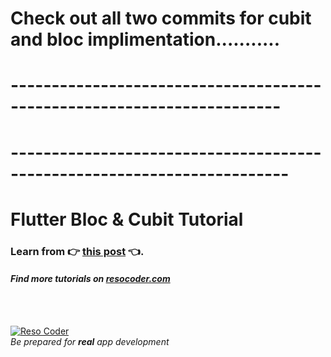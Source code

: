 # Check out all two commits for cubit and bloc implimentation...........
# -----------------------------------------------------------------------
# ------------------------------------------------------------------------

# Flutter Bloc & Cubit Tutorial

### Learn from :point_right: [this post](https://resocoder.com/flutter-bloc-cubit) :point_left:.

#### _Find more tutorials on [resocoder.com](https://resocoder.com)_

<br />
<br />

[![Reso Coder](https://resocoder.com/wp-content/uploads/2019/09/logo_with_text_signature.png)](https://resocoder.com)
<br />
_Be prepared for **real** app development_
